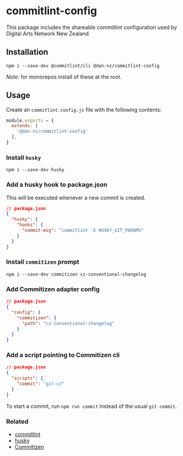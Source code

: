 # commitlint-config

This package includes the shareable commitlint configuration used by Digital Arts Network New Zealand.

## Installation
```
npm i --save-dev @commitlint/cli @dan-nz/commitlint-config
```

_Note:_ for monorepos install of these at the root.

## Usage
Create an `commitlint.config.js` file with the following contents:

```javascript
module.exports = {
  extends: [
    '@dan-nz/commitlint-config'
  ],
}
```

### Install `husky`
```
npm i --save-dev husky
```

### Add a husky hook to package.json
This will be executed whenever a new commit is created.
```json
// package.json
{
  "husky": {
    "hooks": {
      "commit-msg": "commitlint -E HUSKY_GIT_PARAMS"
    }
  }
}
```

### Install `commitizen` prompt
```
npm i --save-dev commitizen cz-conventional-changelog
```

### Add Commitizen adapter config
```json
// package.json
{
  "config": {
    "commitizen": {
      "path": "cz-conventional-changelog"
    }
  }
}
```

### Add a script pointing to Commitizen cli
```json
// package.json
{
  "scripts": {
    "commit": "git-cz"
  }
}
```

To start a commit, run `npm run commit` instead of the usual `git commit`.

### Related
- [commitlint](https://commitlint.js.org/#/)
- [husky](https://github.com/typicode/husky)
- [Commitizen](http://commitizen.github.io/cz-cli/)
